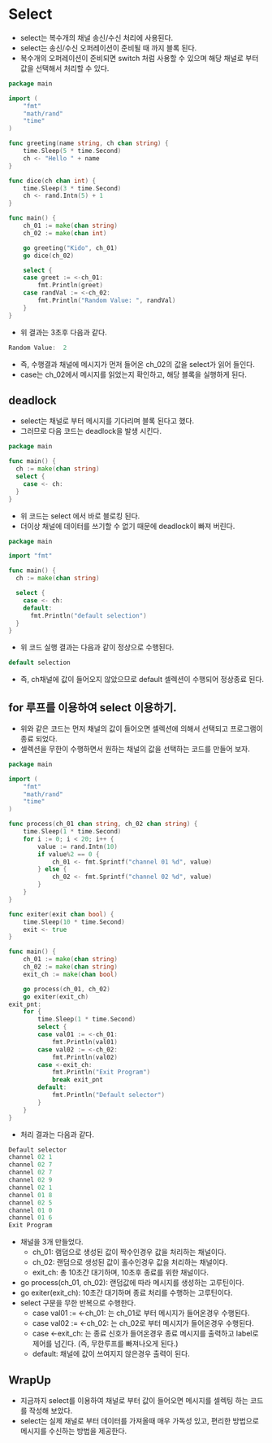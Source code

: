 # Select

- select는 복수개의 채널 송신/수신 처리에 사용된다. 
- select는 송신/수신 오퍼레이션이 준비될 때 까지 블록 된다. 
- 복수개의 오퍼레이션이 준비되면 switch 처럼 사용할 수 있으며 해당 채널로 부터 값을 선택해서 처리할 수 있다.

```go
package main

import (
	"fmt"
	"math/rand"
	"time"
)

func greeting(name string, ch chan string) {
	time.Sleep(5 * time.Second)
	ch <- "Hello " + name
}

func dice(ch chan int) {
	time.Sleep(3 * time.Second)
	ch <- rand.Intn(5) + 1
}

func main() {
	ch_01 := make(chan string)
	ch_02 := make(chan int)

	go greeting("Kido", ch_01)
	go dice(ch_02)

	select {
	case greet := <-ch_01:
		fmt.Println(greet)
	case randVal := <-ch_02:
		fmt.Println("Random Value: ", randVal)
	}
}

```

- 위 결과는 3초후 다음과 같다. 

```go
Random Value:  2
```

- 즉, 수행결과 채널에 메시지가 먼저 들어온 ch_02의 값을 select가 읽어 들인다. 
- case는 ch_02에서 메시지를 읽었는지 확인하고, 해당 블록을 실행하게 된다. 

## deadlock

- select는 채널로 부터 메시지를 기다리며 블록 된다고 했다. 
- 그러므로 다음 코드는 deadlock을 발생 시킨다. 

```go
package main

func main() {
  ch := make(chan string)
  select {
    case <- ch:
  }
}
```

- 위 코드는 select 에서 바로 블로킹 된다. 
- 더이상 채널에 데이터를 쓰기할 수 없기 때문에 deadlock이 빠져 버린다. 

```go
package main

import "fmt"

func main() {
  ch := make(chan string)

  select {
    case <- ch:
    default:
      fmt.Println("default selection")
  }
}
```

- 위 코드 실행 결과는 다음과 같이 정상으로 수행된다. 

```go
default selection
```

- 즉, ch채널에 값이 들어오지 않았으므로 default 셀렉션이 수행되어 정상종료 된다. 

## for 루프를 이용하여 select 이용하기. 

- 위와 같은 코드는 먼저 채널의 값이 들어오면 셀렉션에 의해서 선택되고 프로그램이 종료 되었다. 
- 셀렉션을 무한이 수행하면서 원하는 채널의 값을 선택하는 코드를 만들어 보자. 

```go
package main

import (
	"fmt"
	"math/rand"
	"time"
)

func process(ch_01 chan string, ch_02 chan string) {
	time.Sleep(1 * time.Second)
	for i := 0; i < 20; i++ {
		value := rand.Intn(10)
		if value%2 == 0 {
			ch_01 <- fmt.Sprintf("channel 01 %d", value)
		} else {
			ch_02 <- fmt.Sprintf("channel 02 %d", value)
		}
	}
}

func exiter(exit chan bool) {
	time.Sleep(10 * time.Second)
	exit <- true
}

func main() {
	ch_01 := make(chan string)
	ch_02 := make(chan string)
	exit_ch := make(chan bool)

	go process(ch_01, ch_02)
	go exiter(exit_ch)
exit_pnt:
	for {
		time.Sleep(1 * time.Second)
		select {
		case val01 := <-ch_01:
			fmt.Println(val01)
		case val02 := <-ch_02:
			fmt.Println(val02)
		case <-exit_ch:
			fmt.Println("Exit Program")
			break exit_pnt
		default:
			fmt.Println("Default selector")
		}
	}
}

```

- 처리 결과는 다음과 같다. 

```go
Default selector
channel 02 1
channel 02 7
channel 02 7
channel 02 9
channel 02 1
channel 01 8
channel 02 5
channel 01 0
channel 01 6
Exit Program
```

- 채널을 3개 만들었다. 
  - ch_01: 램덤으로 생성된 값이 짝수인경우 값을 처리하는 채널이다. 
  - ch_02: 랜덤으로 생성된 값이 홀수인경우 값을 처리하는 채널이다.
  - exit_ch: 총 10초간 대기하며, 10초후 종료를 위한 채널이다. 
- go process(ch_01, ch_02): 랜덤값에 따라 메시지를 생성하는 고루틴이다.
- go exiter(exit_ch): 10초간 대기하며 종료 처리를 수행하는 고루틴이다.
- select 구문을 무한 반복으로 수행한다. 
  - case val01 := <-ch_01: 는 ch_01로 부터 메시지가 들어온경우 수행된다. 
  - case val02 := <-ch_02: 는 ch_02로 부터 메시지가 들어온경우 수행된다. 
  - case <-exit_ch: 는 종료 신호가 들어온경우 종료 메시지를 출력하고 label로 제어를 넘긴다. (즉, 무한루프를 빠져나오게 된다.)
  - default: 채널에 값이 쓰여지지 않은경우 출력이 된다. 

## WrapUp

- 지금까지 select를 이용하여 채널로 부터 값이 들어오면 메시지를 셀렉팅 하는 코드를 작성해 보았다. 
- select는 실제 채널로 부터 데이터를 가져올때 매우 가독성 있고, 편리한 방법으로 메시지를 수신하는 방법을 제공한다. 

